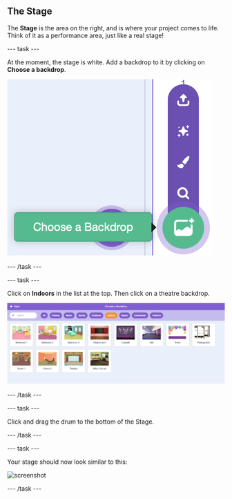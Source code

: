 ## The Stage

The __Stage__ is the area on the right, and is where your project comes to life. Think of it as a performance area, just like a real stage!

--- task ---

At the moment, the stage is white. Add a backdrop to it by clicking on **Choose a backdrop**.

![screenshot](images/band-stage-choose.png)

--- /task ---


--- task ---

Click on **Indoors** in the list at the top. Then click on a theatre backdrop.

![screenshot](images/band-backdrop.png)

--- /task ---

--- task ---

Click and drag the drum to the bottom of the Stage.

--- /task ---

--- task ---

Your stage should now look similar to this:

![screenshot](images/band-stage.png)

--- /task ---
